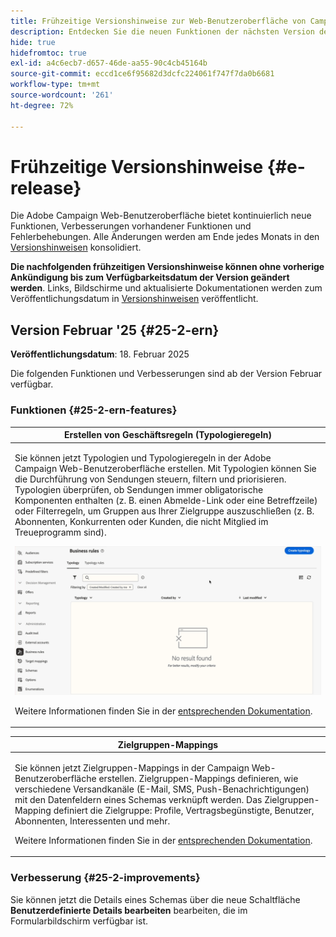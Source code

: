 ```yaml
---
title: Frühzeitige Versionshinweise zur Web-Benutzeroberfläche von Campaign v8
description: Entdecken Sie die neuen Funktionen der nächsten Version der Campaign Web-Benutzeroberfläche
hide: true
hidefromtoc: true
exl-id: a4c6ecb7-d657-46de-aa55-90c4cb45164b
source-git-commit: eccd1ce6f95682d3dcfc224061f747f7da0b6681
workflow-type: tm+mt
source-wordcount: '261'
ht-degree: 72%

---
```



# Frühzeitige Versionshinweise {#e-release}

Die Adobe Campaign Web-Benutzeroberfläche bietet kontinuierlich neue Funktionen, Verbesserungen vorhandener Funktionen und Fehlerbehebungen. Alle Änderungen werden am Ende jedes Monats in den [Versionshinweisen](release-notes.md) konsolidiert.

**Die nachfolgenden frühzeitigen Versionshinweise können ohne vorherige Ankündigung bis zum Verfügbarkeitsdatum der Version geändert werden**. Links, Bildschirme und aktualisierte Dokumentationen werden zum Veröffentlichungsdatum in [Versionshinweisen](release-notes.md) veröffentlicht.

## Version Februar &#39;25 {#25-2-ern}

**Veröffentlichungsdatum**: 18. Februar 2025

Die folgenden Funktionen und Verbesserungen sind ab der Version Februar verfügbar.

### Funktionen {#25-2-ern-features}

<table>
<thead>
<tr>
<th><strong>Erstellen von Geschäftsregeln (Typologieregeln)</strong><br/></th>
</tr>
</thead>
<tbody>
<tr>
<td>
<p>Sie können jetzt Typologien und Typologieregeln in der Adobe Campaign Web-Benutzeroberfläche erstellen. Mit Typologien können Sie die Durchführung von Sendungen steuern, filtern und priorisieren. Typologien überprüfen, ob Sendungen immer obligatorische Komponenten enthalten (z. B. einen Abmelde-Link oder eine Betreffzeile) oder Filterregeln, um Gruppen aus Ihrer Zielgruppe auszuschließen (z. B. Abonnenten, Konkurrenten oder Kunden, die nicht Mitglied im Treueprogramm sind).</p>
<img src="assets/do-not-localize/typology.gif" alt="Veranschaulichung zum Erstellen von Typologieregeln in der Web-Benutzeroberfläche von Adobe Campaign">
<p>Weitere Informationen finden Sie in der <a href="../administration/typologies.md">entsprechenden Dokumentation</a>.</p>
</td>
</tr>
</tbody>
</table>

<table>
<thead>
<tr>
<th><strong>Zielgruppen-Mappings</strong><br/></th>
</tr>
</thead>
<tbody>
<tr>
<td>
<p>Sie können jetzt Zielgruppen-Mappings in der Campaign Web-Benutzeroberfläche erstellen. Zielgruppen-Mappings definieren, wie verschiedene Versandkanäle (E-Mail, SMS, Push-Benachrichtigungen) mit den Datenfeldern eines Schemas verknüpft werden. Das Zielgruppen-Mapping definiert die Zielgruppe: Profile, Vertragsbegünstigte, Benutzer, Abonnenten, Interessenten und mehr.</p>
<p>Weitere Informationen finden Sie in der <a href="../administration/typologies.md">entsprechenden Dokumentation</a>.</p>
</td>
</tr>
</tbody>
</table>

### Verbesserung {#25-2-improvements}

Sie können jetzt die Details eines Schemas über die neue Schaltfläche **Benutzerdefinierte Details bearbeiten** bearbeiten, die im Formularbildschirm verfügbar ist.

